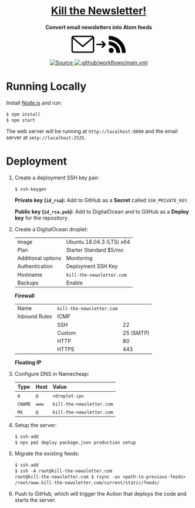 <div align="center">
<h1><a href="https://www.kill-the-newsletter.com">Kill the Newsletter!</a></h1>
<p><strong>Convert email newsletters into Atom feeds</strong></p>
<p><img alt="Convert email newsletters into Atom feeds" src="static/logo.png" width="150" /></p>
<p>
<a href="https://github.com/leafac/www.kill-the-newsletter.com">
<img alt="Source" src="https://img.shields.io/badge/Source---" />
</a>
<a href="https://github.com/leafac/www.kill-the-newsletter.com/actions">
<img alt=".github/workflows/main.yml" src="https://github.com/leafac/www.kill-the-newsletter.com/workflows/.github/workflows/main.yml/badge.svg" />
</a>
</p>
</div>

# Running Locally

Install [Node.js](https://nodejs.org/) and run:

```console
$ npm install
$ npm start
```

The web server will be running at `http://localhost:8000` and the email server at `smtp://localhost:2525`.

# Deployment

1. Create a deployment SSH key pair:

   ```console
   $ ssh-keygen
   ```

   **Private key (`id_rsa`):** Add to GitHub as a **Secret** called `SSH_PRIVATE_KEY`.

   **Public key (`id_rsa.pub`):** Add to DigitalOcean and to GitHub as a **Deploy key** for the repository.

2. Create a DigitalOcean droplet:

   |                    |                           |
   | ------------------ | ------------------------- |
   | Image              | Ubuntu 18.04.3 (LTS) x64  |
   | Plan               | Starter Standard \$5/mo   |
   | Additional options | Monitoring                |
   | Authentication     | Deployment SSH Key        |
   | Hostname           | `kill-the-newsletter.com` |
   | Backups            | Enable                    |

   **Firewall**

   |               |                           |           |
   | ------------- | ------------------------- | --------- |
   | Name          | `kill-the-newsletter.com` |           |
   | Inbound Rules | ICMP                      |           |
   |               | SSH                       | 22        |
   |               | Custom                    | 25 (SMTP) |
   |               | HTTP                      | 80        |
   |               | HTTPS                     | 443       |

   **Floating IP**

3. Configure DNS in Namecheap:

   | Type    | Host  | Value                     |
   | ------- | ----- | ------------------------- |
   | `A`     | `@`   | `<droplet-ip>`            |
   | `CNAME` | `www` | `kill-the-newsletter.com` |
   | `MX`    | `@`   | `kill-the-newsletter.com` |

4. Setup the server:

   ```console
   $ ssh-add
   $ npx pm2 deploy package.json production setup
   ```

5. Migrate the existing feeds:

   ```console
   $ ssh-add
   $ ssh -A root@kill-the-newsletter.com
   root@kill-the-newsletter.com $ rsync -av <path-to-previous-feeds> /root/www.kill-the-newsletter.com/current/static/feeds/
   ```

6. Push to GitHub, which will trigger the Action that deploys the code and starts the server.
